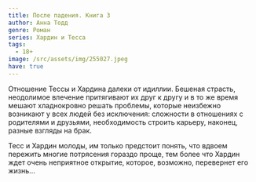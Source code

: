 ```yaml
---
title: После падения. Книга 3
author: Анна Тодд
genre: Роман
series: Хардин и Тесса
tags:
  - 18+
image: /src/assets/img/255027.jpeg
have: true
---
```

Отношение Тессы и Хардина далеки от идиллии. Бешеная страсть, неодолимое влечение притягивают их друг к другу и в то же время мешают хладнокровно решать проблемы, которые неизбежно возникают у всех людей без исключения: сложности в отношениях с родителями и друзьями, необходимость строить карьеру, наконец, разные взгляды на брак.

Тесс и Хардин молоды, им только предстоит понять, что вдвоем пережить многие потрясения гораздо проще, тем более что Хардин ждет очень неприятное открытие, которое, возможно, перевернет его жизнь...
